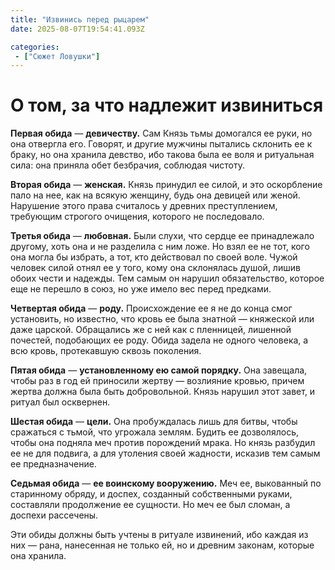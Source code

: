```yaml
---
title: "Извинись перед рыцарем"
date: 2025-08-07T19:54:41.093Z

categories:
 - ["Сюжет Ловушки"]
---
```


О том, за что надлежит извиниться
=================================

**Первая обида** — **девичеству.** Сам Князь тьмы домогался ее руки, но
она отвергла его. Говорят, и другие мужчины пытались склонить ее к
браку, но она хранила девство, ибо такова была ее воля и ритуальная
сила: она приняла обет безбрачия, соблюдая чистоту.

**Вторая обида** — **женская.** Князь принудил ее силой, и это
оскорбление пало на нее, как на всякую женщину, будь она девицей или
женой. Нарушение этого права считалось у древних преступлением,
требующим строгого очищения, которого не последовало.

**Третья обида** — **любовная.** Были слухи, что сердце ее принадлежало
другому, хоть она и не разделила с ним ложе. Но взял ее не тот, кого она
могла бы избрать, а тот, кто действовал по своей воле. Чужой человек
силой отнял ее у того, кому она склонялась душой, лишив обоих чести и
надежды. Тем самым он нарушил обязательство, которое еще не перешло в
союз, но уже имело вес перед предками.

**Четвертая обида** — **роду.** Происхождение ее я не до конца смог
установить, но известно, что кровь ее была знатной — княжеской или даже
царской. Обращались же с ней как с пленницей, лишенной почестей,
подобающих ее роду. Обида задела не одного человека, а всю кровь,
протекавшую сквозь поколения.

**Пятая обида** — **установленному ею самой порядку.** Она завещала,
чтобы раз в год ей приносили жертву — возлияние кровью, причем жертва
должна была быть добровольной. Князь нарушил этот завет, и ритуал был
осквернен.

**Шестая обида** — **цели.** Она пробуждалась лишь для битвы, чтобы
сражаться с тьмой, что угрожала землям. Будить ее дозволялось, чтобы она
подняла меч против порождений мрака. Но князь разбудил ее не для
подвига, а для утоления своей жадности, исказив тем самым ее
предназначение.

**Седьмая обида** — **ее воинскому вооружению.** Меч ее, выкованный по
старинному обряду, и доспех, созданный собственными руками, составляли
продолжение ее сущности. Но меч ее был сломан, а доспехи рассечены.

Эти обиды должны быть учтены в ритуале извинений, ибо каждая из них —
рана, нанесенная не только ей, но и древним законам, которые она
хранила.
